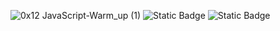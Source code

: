 ![0x12 _JavaScript_-Warm_up (1)](https://github.com/AbdullahHR10/alx-higher_level_programming/assets/140081525/dceda9c7-ecb3-4aad-8db8-6446d5a92f5d) ![Static Badge](https://img.shields.io/badge/javascript-black?logo=JavaScript&logoColor=%23F7DF1E) ![Static Badge](https://img.shields.io/badge/javascript-black?logo=JavaScript&logoColor=%23F7DF1E)



